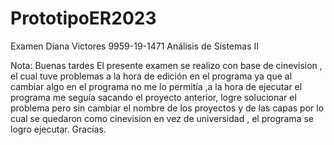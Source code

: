 # PrototipoER2023
Examen Diana Victores 9959-19-1471 Análisis de Sistemas II 


Nota:
Buenas tardes
El presente examen se realizo con base de cinevision , el cual tuve problemas a la hora de edición en el programa ya que al cambiar algo en el programa no me lo permitía ,a la hora de ejecutar el programa me seguía sacando el proyecto anterior, logre solucionar el problema pero sin cambiar el nombre de los proyectos y de las capas por lo cual se quedaron como cinevision en vez de universidad , el programa se logro ejecutar.
Gracias.
